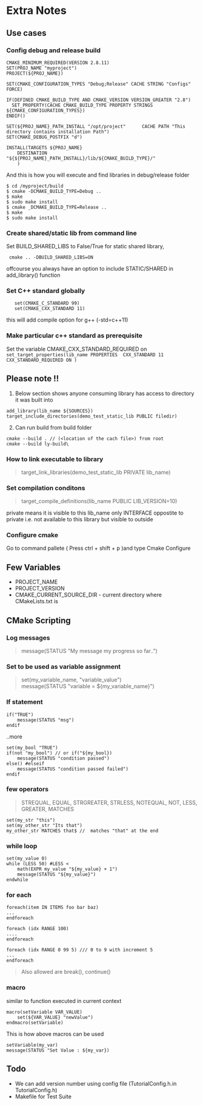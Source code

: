 # Extra Notes

## Use cases
### Config debug and release build
```
CMAKE_MINIMUM_REQUIRED(VERSION 2.8.11)
SET(PROJ_NAME "myproject")
PROJECT(${PROJ_NAME})

SET(CMAKE_CONFIGURATION_TYPES "Debug;Release" CACHE STRING "Configs" FORCE)

IF(DEFINED CMAKE_BUILD_TYPE AND CMAKE_VERSION VERSION_GREATER "2.8")
  SET_PROPERTY(CACHE CMAKE_BUILD_TYPE PROPERTY STRINGS  ${CMAKE_CONFIGURATION_TYPES})
ENDIF()

SET(${PROJ_NAME}_PATH_INSTALL "/opt/project"      CACHE PATH "This directory contains installation Path")
SET(CMAKE_DEBUG_POSTFIX "d")

INSTALL(TARGETS ${PROJ_NAME}
    DESTINATION  "${${PROJ_NAME}_PATH_INSTALL}/lib/${CMAKE_BUILD_TYPE}/"
    )
```
And this is how you will execute and find libraries in debug/release folder
```
$ cd /myproject/build
$ cmake -DCMAKE_BUILD_TYPE=Debug ..
$ make
$ sudo make install
$ cmake _DCMAKE_BUILD_TYPE=Release ..
$ make
$ sudo make install
```
### Create shared/static lib from command line
Set BUILD_SHARED_LIBS to False/True for static shared library,
```
 cmake .. -DBUILD_SHARED_LIBS=ON
 ```
 offcourse you always have an option to include STATIC/SHARED in add_library() function

 ### Set C++ standard globally 
 ```
 	set(CMAKE_C_STANDARD 99)
	set(CMAKE_CXX_STANDARD 11)
```
this will add compile option for g++ (-std=c++11)

### Make particular c++ standard as prerequisite

Set the variable CMAKE_CXX_STANDARD_REQUIRED on
	```
	set_target_properties(lib_name PROPERTIES 
			CXX_STANDARD 11
			CXX_STANDARD_REQUIRED ON
	)
	```
## Please note !!
1. Below section shows anyone consuming library has access to directory it was built into
```
add_library(lib_name ${SOURCES})
target_include_directories(demo_test_static_lib PUBLIC filedir)
```

2. Can run build from build folder
```
cmake --build . // (<location of the cach file>) from root
cmake --build ly-build\
```

### How to link executable to library
> target_link_libraries(demo_test_static_lib PRIVATE lib_name)	


### Set compilation conditons
> target_compile_definitions(lib_name PUBLIC LIB_VERSION=10)

private means it is visible to this lib_name only
INTERFACE oppostite to private i.e. not available to this library but visible to outside


### Configure cmake 
Go to command pallete ( Press ctrl + shift + p  )and type Cmake Configure

## Few Variables
* PROJECT_NAME
* PROJECT_VERSION
* CMAKE_CURRENT_SOURCE_DIR - current directory where CMakeLists.txt is

## CMake Scripting 

### Log messages
> message(STATUS "My message my progress so far..")

### Set to be used as variable assignment  
> set(my_variable_name, "variable_value")	
> message(STATUS "variable = ${my_variable_name}")

### If statement
```
if("TRUE")
	message(STATUS "msg")
endif
```
..more
```
set(my_bool "TRUE")
if(not "my_bool") // or if("${my_bool})
	message(STATUS "condition passed")
else() #elseif
	message(STATUS "condition passed failed")
endif
```

### few operators
> STREQUAL, EQUAL, STRGREATER, STRLESS, NOTEQUAL, NOT, LESS, GREATER, MATCHES

```
set(my_str "this")
set(my_other_str "Its that")
my_other_str MATCHES that$ //  matches "that" at the end
```

### while loop
```
set(my_value 0)
while (LESS 50) #LESS <
	math(EXPR my_value "${my_value} + 1")
	message(STATUS "${my_value}")
endwhile
```
### for each
```
foreach(item IN ITEMS foo bar baz)
...
endforeach

foreach (idx RANGE 100)
....
endforeach

foreach (idx RANGE 0 99 5) /// 0 to 9 with increment 5
...
endforeach
```

> Also allowed are break(), continue() 
### macro 
similar to function executed in current context
```
macro(setVariable VAR_VALUE)
	set(${VAR_VALUE} "newValue")
endmacro(setVariable)
```
This is how above macros can be used 
```
setVariable(my_var)
message(STATUS "Set Value : ${my_var})
```
## Todo

* We can add version number using config file (TutorialConfig.h.in TutorialConfig.h) 
* Makefile for Test Suite
